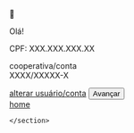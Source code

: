 <!DOCTYPE html>
<html lang="pt-br">
<head>
  <meta charset="UTF-8">
  <meta name="viewport" content="width=device-width, initial-scale=1.0">
  <title>App Bancário</title>
  <link rel="stylesheet" href="style.css">
</head>
<body>
  <div class="container">
    <section class="perfil">
      <div class="icone-perfil">👤</div>
      <p>Olá!</p>
      <p>CPF: XXX.XXX.XXX.XX</p>
      <p>cooperativa/conta<br>XXXX/XXXXX-X</p>
      <a href="#">alterar usuário/conta</a>
      <button class="btn-avancar">Avançar</button>
      <div class="top-right">
        <a href="home.html">home</a>  
      </div>
      
    </section>

  
